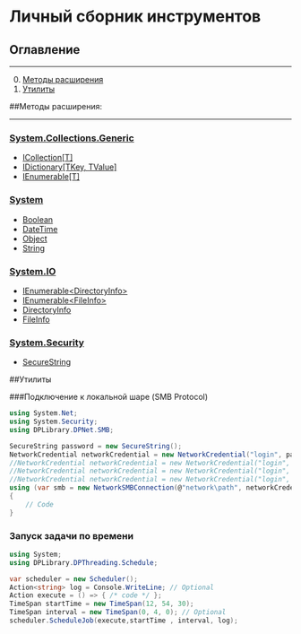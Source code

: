 ﻿# Личный сборник инструментов

## Оглавление
___
0.  [Методы расширения](#методы-расширения)
1.  [Утилиты](#утилиты)

##Методы расширения:
___
### [System.Collections.Generic][0]
* [ICollection[T]][1]
* [IDictionary[TKey, TValue]][2]
* [IEnumerable[T]][3]
### [System][4]
* [Boolean][5]
* [DateTime][6]
* [Object][7]
* [String][8]

### [System.IO][9]
* [IEnumerable\<DirectoryInfo>][10]
* [IEnumerable\<FileInfo>][11]
* [DirectoryInfo][12]
* [FileInfo][13]

### [System.Security][14]
* [SecureString][15]




[0]: DPCollections/
[1]: DPCollections/System.Collections.Generic.ICollection%5BT%5D/System.Collections.Generic.ICollection%5BT%5D.md
[2]: DPCollections/System.Collections.Generic.IDictionary%5BTKey,%20TValue%5D/System.Collections.Generic.IDictionary%5BTKey,TValue%5D.md
[3]: DPCollections/System.Collections.Generic.IEnumerable%5BT%5D/System.Collections.Generic.IEnumerable%5BT%5D.md
[4]: DPCore/
[5]: DPCore/System.Boolean/System.Boolean.md
[6]: DPCore/System.DateTime/System.DateTime.md
[7]: DPCore/System.Object/System.Object.md
[8]: DPCore/System.String/System.String.md
[9]: DPIO/
[10]: DPIO/System.Collections.Generic.IEnumerable%5BDirectoryInfo%5D/System.IO.IEnumerable_DirectoryInfo_.md
[11]: DPIO/System.Collections.Generic.IEnumerable%5BFileInfo%5D/System.IO.IEnumerable_FileInfo_.md
[12]: DPIO/System.IO.DirectoryInfo/System.IO.DirectoryInfo.md
[13]: DPIO/System.IO.DirectoryInfo/System.IO.FileInfo.md
[14]: DPSecurity/
[15]: DPSecurity/System.Security.SecureString

##Утилиты

###Подключение к локальной шаре (SMB Protocol)

```c#
using System.Net;
using System.Security;
using DPLibrary.DPNet.SMB;

SecureString password = new SecureString();
NetworkCredential networkCredential = new NetworkCredential("login", password);
//NetworkCredential networkCredential = new NetworkCredential("login", "password");
//NetworkCredential networkCredential = new NetworkCredential("login", "password", "domain");
//NetworkCredential networkCredential = new NetworkCredential("login", password, "domain");
using (var smb = new NetworkSMBConnection(@"network\path", networkCredential)) // если не подключились -  Win32Exception
{
    // Code
}
```

### Запуск задачи по времени

```c#
using System;
using DPLibrary.DPThreading.Schedule;

var scheduler = new Scheduler();
Action<string> log = Console.WriteLine; // Optional
Action execute = () => { /* code */ };
TimeSpan startTime = new TimeSpan(12, 54, 30);
TimeSpan interval = new TimeSpan(0, 4, 0); // Optional
scheduler.ScheduleJob(execute,startTime , interval, log);
```